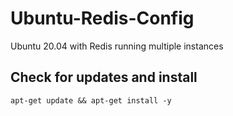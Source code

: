 # Ubuntu-Redis-Config
Ubuntu 20.04 with Redis running multiple instances

## Check for updates and install
`apt-get update && apt-get install -y`
